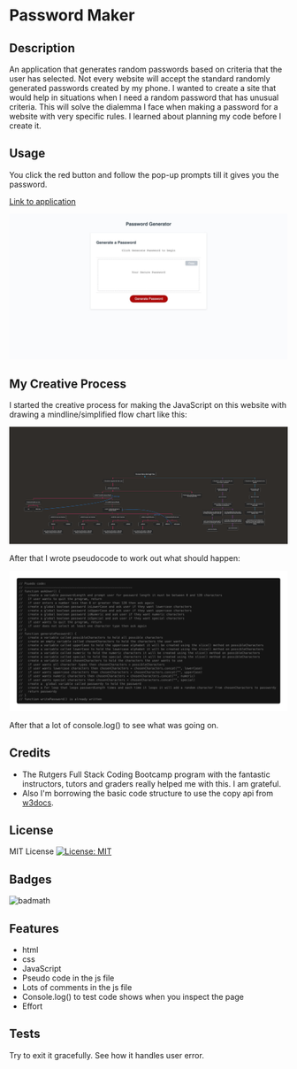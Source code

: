 # Password Maker

## Description

An application that generates random passwords based on criteria that the user has selected. Not every website will accept the standard randomly generated passwords created by my phone. I wanted to create a site that would help in situations when I need a random password that has unusual criteria. This will solve the dialemma I face when making a password for a website with very specific rules. I learned about planning my code before I create it.

## Usage

You click the red button and follow the pop-up prompts till it gives you the password.

[Link to application](https://lesley-byte.github.io/password-maker/)

![screenshot](assets/images/screenshot.png)

## My Creative Process

I started the creative process for making the JavaScript on this website with drawing a mindline/simplified flow chart like this:

![flowchart](assets/images/mindchart-challenge3.png)

After that I wrote pseudocode to work out what should happen:

![pseudocode](assets/images/pseudocode-challenge3.png)

After that a lot of console.log() to see what was going on.

## Credits

- The Rutgers Full Stack Coding Bootcamp program with the fantastic instructors, tutors and graders really helped me with this. I am grateful.
- Also I'm borrowing the basic code structure to use the copy api from [w3docs](https://www.w3docs.com/snippets/javascript/how-to-copy-the-text-to-the-clipboard-with-javascript.html).

## License

MIT License
[![License: MIT](https://img.shields.io/badge/License-MIT-yellow.svg)](https://opensource.org/licenses/MIT)

## Badges

![badmath](https://img.shields.io/badge/javascript-bootcamp-blue)

## Features

- html
- css
- JavaScript
- Pseudo code in the js file
- Lots of comments in the js file
- Console.log() to test code shows when you inspect the page
- Effort

## Tests

Try to exit it gracefully. See how it handles user error.
